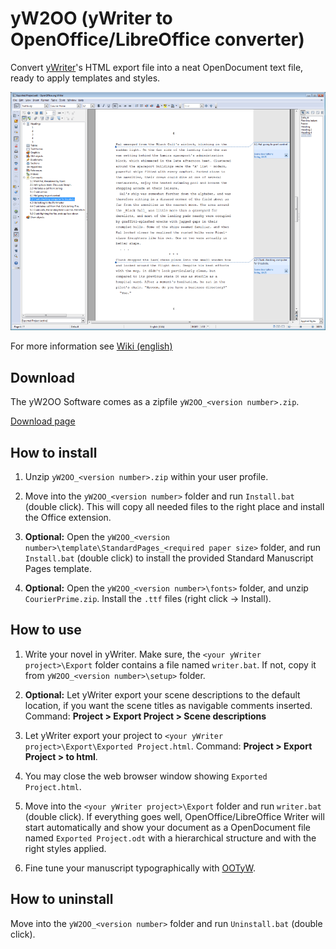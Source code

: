 # yW2OO (yWriter to OpenOffice/LibreOffice converter)

Convert [yWriter](http://www.spacejock.com/yWriter5.html)'s HTML export file into a neat OpenDocument text file, ready to apply templates and styles.

![Screenshot: Generated ODT in OpenOffice Writer](https://raw.githubusercontent.com/peter88213/yW2OO/master/docs/Screenshots/Writer.png)

For more information see [Wiki (english)](https://github.com/peter88213/yW2OO/wiki)

## Download

The yW2OO Software comes as a zipfile `yW2OO_<version number>.zip`. 

[Download page](https://github.com/peter88213/yW2OO/releases)

## How to install

1. Unzip `yW2OO_<version number>.zip` within your user profile.

2. Move into the `yW2OO_<version number>` folder and run `Install.bat` (double click). This will copy all needed files to the right place and install the Office extension.

3. __Optional:__ Open the `yW2OO_<version number>\template\StandardPages_<required paper size>` folder, and run `Install.bat` (double click) to install the provided Standard Manuscript Pages template. 

4. __Optional:__ Open the `yW2OO_<version number>\fonts>` folder, and unzip `CourierPrime.zip`. Install the `.ttf` files (right click -> Install).


## How to use

1. Write your novel in yWriter. Make sure, the `<your yWriter project>\Export` folder contains a file named `writer.bat`. If not, copy it from `yW2OO_<version number>\setup>` folder.

2. __Optional:__ Let yWriter export your scene descriptions to the default location, if you want the scene titles as navigable comments inserted. Command: __Project > Export Project > Scene descriptions__

3. Let yWriter export your project to `<your yWriter project>\Export\Exported Project.html`. Command: __Project > Export Project > to html__.

4. You may close the web browser window showing `Exported Project.html`.

5. Move into the `<your yWriter project>\Export` folder and run `writer.bat` (double click). If everything goes well, OpenOffice/LibreOffice Writer will start automatically and show your document as a OpenDocument file named `Exported Project.odt` with a hierarchical structure and with the right styles applied.

6. Fine tune your manuscript typographically with [OOTyW](https://github.com/peter88213/OOTyW/wiki).

## How to uninstall

Move into the `yW2OO_<version number>` folder and run `Uninstall.bat` (double click). 

